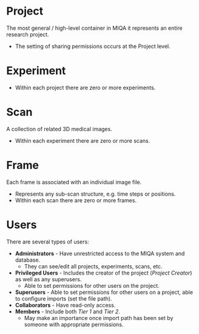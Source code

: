 # Project
The most general / high-level container in MIQA it represents an entire research project.
- The setting of sharing permissions occurs at the Project level.

# Experiment
- Within each project there are zero or more experiments.

# Scan
A collection of related 3D medical images.
- Within each experiment there are zero or more scans.

# Frame
Each frame is associated with an individual image file.
- Represents any sub-scan structure, e.g. time steps or positions.
- Within each scan there are zero or more frames.

# Users
There are several types of users:
- **Administrators** - Have unrestricted access to the MIQA system and database.
    - They can see/edit all projects, experiments, scans, etc.
- **Privileged Users** - Includes the creator of the project (*Project Creator*) as well as any superusers.
    - Able to set permissions for other users on the project.
- **Superusers** - Able to set permissions for other users on a project, able to configure imports (set the file path).
- **Collaborators** - Have read-only access.
- **Members** - Include both *Tier 1* and *Tier 2*.
    - May make an importance once import path has been set by someone with appropriate permissions.